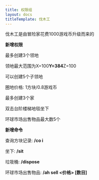 ```yaml
---
title: 权限组
layout: docs
titleTemplate: 伐木工
---
```


伐木工是由冒险家花费1000游戏币升级而来的

**新增权限**

最多创建3个领地

领地最大范围为X=100**Y=384**Z=100

可以创建5个子领地

圈地价格: 1方块/0.8游戏币

最多创建3个家

双击台阶楼梯地毯坐下

环球市场出售物品最大数5个

**新增命令**

查询方块记录: **/co i**

坐下: **/sit**

垃圾桶: **/dispose**

环球市场出售物品: **/ah sell <价格> [数目]**